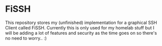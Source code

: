 # FiSSH
This repository stores my (unfinished) implementation for a graphical SSH Client called FiSSH. Currently this is only used for my homelab stuff but I will be adding a lot of features and security as the time goes on so there's no need to worry.. :)
